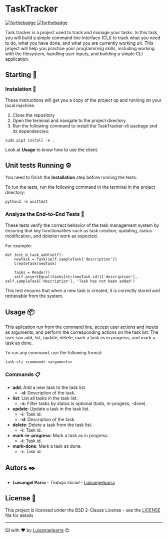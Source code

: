 # TaskTracker

[![forthebadge](https://forthebadge.com/images/badges/made-with-python.svg)](https://forthebadge.com)
[![forthebadge](https://forthebadge.com/images/badges/built-with-love.svg)](https://forthebadge.com)

Task tracker is a project used to track and manage your tasks. In this task, you will build a simple command line interface (CLI) to track what you need to do, what you have done, and what you are currently working on. This project will help you practice your programming skills, including working with the filesystem, handling user inputs, and building a simple CLI application.

## Starting 🚀
### Instalation 🔧
These instructions will get you a copy of the project up and running on your local machine.

1. Clone the repository
2. Open the terminal and navigate to the project directory
3. Run the following command to install the TaskTracker-cli package and its dependencies: 
``` 
sudo pip3 install -e . 
```

Look at **Usage** to know how to use the client.


## Unit tests Running ⚙️

You need to finish the **Installation** step before running the tests.

To run the tests, run the following command in the terminal in the project directory:
```
python3 -m unittest
```


### Analyze the End-to-End Tests 🔩

These tests verify the correct behavior of the task management system by ensuring that key functionalities such as task creation, updating, status modification, and deletion work as expected.

For example:
```
def test_b_task_add(self):
    newTask = Task(self.sampleTask['description'])
    CreateTask(newTask)

    tasks = Reader()
    self.assertEqual(tasks[str(newTask.id)]['description'], self.sampleTask['description'], 'Task has not been added')
```
This test ensures that when a new task is created, it is correctly stored and retrievable from the system.

## Usage 📦
This aplication run from the command line, accept user actions and inputs as arguments, and perform the corresponding actions on the task list. The user can add, list, update, delete, mark a task as in progress, and mark a task as done.

To run any command, use the following format:
```
task-cli <command> <arguments>
```

### Commands 📋

- **add**: Add a new task to the task list.
    - **-d**: Description of the task.
- **list**: List all tasks in the task list.
    - **-s**: Filter tasks by status is optional (todo, in-progess, -done).
- **update**: Update a task in the task list.
    - **-i**: Task id.
    - **-d**: Description of the task.
- **delete**: Delete a task from the task list.
    - **-i**: Task id.
- **mark-in-progress**: Mark a task as in progress.
    - **-i**: Task id.
- **mark-done**: Mark a task as done.
    - **-i**: Task id.

## Autors ✒️

* **Luisangel Parra** - *Trabajo Inicial* - [Luisangelparra](https://github.com/Luisangelparra)

## License 📄

This project is licensed under the BSD 2-Clause License - see the [LICENSE](LICENSE) file for details


---
⌨️ with ❤️ by [Luisangelparra](https://github.com/Luisangelparra) 😊